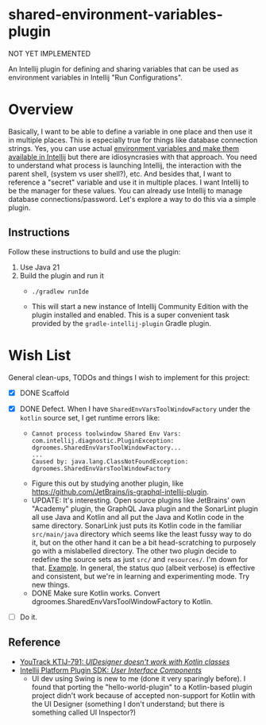# shared-environment-variables-plugin

NOT YET IMPLEMENTED

An Intellij plugin for defining and sharing variables that can be used as environment variables in Intellij "Run Configurations".


# Overview

Basically, I want to be able to define a variable in one place and then use it in multiple places. This is especially
true for things like database connection strings. Yes, you can use actual [environment variables and make them available in Intellij](https://stackoverflow.com/questions/45696203/intellij-idea-global-environment-variable-configuration)
but there are idiosyncrasies with that approach. You need to understand what process is launching Intellij, the interaction
with the parent shell, (system vs user shell?), etc. And besides that, I want to reference a "secret" variable and use
it in multiple places. I want Intellij to be the manager for these values. You can already use Intellij to manage
database connections/password. Let's explore a way to do this via a simple plugin.


## Instructions

Follow these instructions to build and use the plugin:

1. Use Java 21
2. Build the plugin and run it
   * ```shell
     ./gradlew runIde
     ```
   * This will start a new instance of Intellij Community Edition with the plugin installed and enabled. This is a super
     convenient task provided by the `gradle-intellij-plugin` Gradle plugin.


# Wish List

General clean-ups, TODOs and things I wish to implement for this project:

* [x] DONE Scaffold
* [x] DONE Defect. When I have `SharedEnvVarsToolWindowFactory` under the `kotlin` source set, I get runtime errors like:
  * ```text
    Cannot process toolwindow Shared Env Vars:
    com.intellij.diagnostic.PluginException: dgroomes.SharedEnvVarsToolWindowFactory...
    ...
    Caused by: java.lang.ClassNotFoundException: dgroomes.SharedEnvVarsToolWindowFactory
    ```
  * Figure this out by studying another plugin, like <https://github.com/JetBrains/js-graphql-intellij-plugin>.
  * UPDATE: It's interesting. Open source plugins like JetBrains' own "Academy" plugin, the GraphQL Java plugin and the
    SonarLint plugin all use Java and Kotlin and all put the Java and Kotlin code in the same directory. SonarLink just
    puts its Kotlin code in the familiar `src/main/java` directory which seems like the least fussy way to do it, but
    on the other hand it can be a bit head-scratching to purposely go with a mislabelled directory. The other two plugin
    decide to redefine the source sets as just `src/` and `resources/`. I'm down for that. [Example](https://github.com/JetBrains/educational-plugin/blob/a15bccbe66bb4c6d9bccaf68d7e8a4668dc1b922/build.gradle.kts#L169).
    In general, the status quo (albeit verbose) is effective and consistent, but we're in learning and experimenting
    mode. Try new things.
  * DONE Make sure Kotlin works. Convert dgroomes.SharedEnvVarsToolWindowFactory to Kotlin. 
* [ ] Do it.


## Reference

* [YouTrack KTIJ-791: *UIDesigner doesn't work with Kotlin classes*](https://youtrack.jetbrains.com/issue/KTIJ-791)
* [Intellij Platform Plugin SDK: *User Interface Components*](https://plugins.jetbrains.com/docs/intellij/user-interface-components.html)
  * UI dev using Swing is new to me (done it very sparingly before). I found that porting the "hello-world-plugin" to a
    Kotlin-based plugin project didn't work because of accepted non-support for Kotlin with the UI Designer (something I
    don't understand; but there is something called UI Inspector?)
